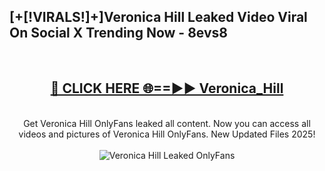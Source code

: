<h2>[+[!VIRALS!]+]Veronica Hill Leaked Video Viral On Social X Trending Now - 8evs8</h2>
<br>
<div align="center">
<h2><a href="https://libra.edu.pl?Veronica_Hill" rel="nofollow">🔴 CLICK HERE 🌐==►► Veronica_Hill</a></h2>
<br>
Get Veronica Hill OnlyFans leaked all content. Now you can access all videos and pictures of Veronica Hill OnlyFans. New Updated Files 2025!
<br>
<br>
<a href="https://libra.edu.pl?Veronica_Hill" rel="nofollow" data-target="animated-image.originalLink"><img src="https://i.ibb.co.com/WyWwxjT/player-gif2.gif" alt="Veronica Hill Leaked OnlyFans" style="max-width: 100%; display: inline-block;" data-target="animated-image.originalImage"></a>
</div>
<br>